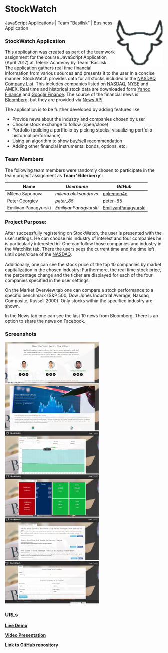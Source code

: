 # StockWatch
<img src="./resources/imgs/logo.png" width="150px" align="right">
JavaScript Applications | Team "Basilisk" | Business Application

### StockWatch Application
This application was created as part of the teamwork assignment for the course JavaScript Application (April 2017) at Telerik Academy by Team 'Basilisk'. The application gathers real time financial information from various sources and presents it to the user in a concise manner. StockWatch provides data for all stocks included in the [NASDAQ Company List](http://www.nasdaq.com/screening/company-list.aspx). This includes companies listed on [NASDAQ](http://www.nasdaq.com/), [NYSE](https://www.nyse.com/index) and AMEX. Real time and historical stock data are downloaded form [Yahoo Finance](https://finance.yahoo.com/) and [Google Finance](https://www.google.com/finance). The source of the financial news is [Bloomberg](https://www.bloomberg.com/), but they are provided via [News API](https://newsapi.org).

The application is to be further developed by adding features like 
* Provide news about the industry and companies chosen by user
* Choose stock exchange to follow (open/close)
* Portfolio (building a portfiolio by picking stocks, visualizing portfolio historical performance)
* Using an algorithm to show buy/sell recommendation
* Adding other financial instruments: bonds, options, etc.

### Team Members
The following team members were randomly chosen to participate in the team project assignment as **Team 'Elderberry'**:

| Name                     | *Username*              | *GitHub*                                                      |
| -------------------------| ------------------------| --------------------------------------------------------------|
| Milena Sapunova          | *milena.aleksandrova*   | [pokemon4e](https://github.com/pokemon4e)                     |
| Peter Georgiev           | *peter_85*              | [peter-85](https://github.com/peter-85)                       | 
| Emiliyan Panagyurski     | *EmiliyanPanagyurski*   | [EmiliyanPanagyurski](https://github.com/EmiliyanPanagyurski) |
 
### Project Purpose:
After successfully registering on StockWatch, the user is presented with the user settings. He can choose his industry of interest and four companies he is particularly interested in. One can follow those companies and industry in the Watchlist tab. There the users sees the current time and the time left until open/close of the [NASDAQ](http://www.nasdaq.com/).

Additionally, one can see the stock price of the top 10 companies by market capitalization in the chosen industry; Furthermore, the real time stock price, the percentage change and the ticker are displayed for each of the four companies specified in the user settings. 

On the Market Overview tab one can compare a stock performance to a specific benchmark (S&P 500, Dow Jones Industrial Average, Nasdaq Composite, Russell 2000). Only stocks within the specified industry are shown. 

In the News tab one can see the last 10 news from Bloomberg. There is an option to share the news on Facebook.


### Screenshots		   
<img width=300px src="resources/imgs/team.JPG">
<img width=300px src="resources/imgs/home.JPG"> 
<img width=300px src="resources/imgs/market-overview.JPG"">  
<img width=300px src="resources/imgs/watchlist.JPG"> 
<img width=300px src="resources/imgs/news.jpg"> 
<img width=300px src="resources/imgs/user-settings.JPG"> 
 
### URLs
[**Live Demo**](https://stock-watch-eab0d.firebaseapp.com/)

[**Video Presentation**](https://www.youtube.com/)

[**Link to GitHub repository**](https://github.com/TelerikTeamBasilisk/StockWatch)